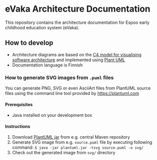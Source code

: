 <!--
SPDX-FileCopyrightText: 2017-2020 City of Espoo

SPDX-License-Identifier: LGPL-2.1-or-later
-->

# eVaka Architecture Documentation

This repository contains the architecture documentation for Espoo early childhood education system (eVaka).

## How to develop

- Architecture diagrams are based on the [C4 model for visualising software architecture](https://c4model.com/) and implemented using [Plant UML](https://plantuml.com/)
- Documentation language is Finnish

### How to generate SVG images from `.puml` files

You can generate PNG, SVG or even AsciiArt files from PlantUML source files
using the command line tool provided by https://plantuml.com

#### Prerequisites
- Java installed on your development box

#### Instructions

1. Download [PlantUML jar](https://search.maven.org/remotecontent?filepath=net/sourceforge/plantuml/plantuml/1.2019.12/plantuml-1.2019.12.jar) from e.g. central Maven repository
2. Generate SVG image from e.g. `source.puml` file by executing following command: `$ java -jar plantuml.jar -tsvg source.puml -o svg/`
3. Check out the generated image from `svg/` directory
